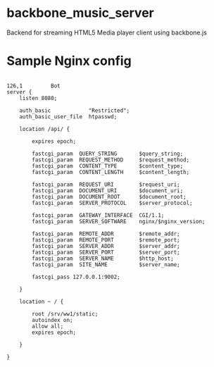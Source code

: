 backbone_music_server
=====================

Backend for streaming HTML5 Media player client using backbone.js

Sample Nginx config
===================

                                                                                                                                                                          126,1         Bot
    server {
        listen 8080;

        auth_basic            "Restricted";
        auth_basic_user_file  htpasswd;

        location /api/ { 

            expires epoch;

            fastcgi_param  QUERY_STRING       $query_string;
            fastcgi_param  REQUEST_METHOD     $request_method;
            fastcgi_param  CONTENT_TYPE       $content_type;
            fastcgi_param  CONTENT_LENGTH     $content_length;

            fastcgi_param  REQUEST_URI        $request_uri;
            fastcgi_param  DOCUMENT_URI       $document_uri;
            fastcgi_param  DOCUMENT_ROOT      $document_root;
            fastcgi_param  SERVER_PROTOCOL    $server_protocol;

            fastcgi_param  GATEWAY_INTERFACE  CGI/1.1;
            fastcgi_param  SERVER_SOFTWARE    nginx/$nginx_version;

            fastcgi_param  REMOTE_ADDR        $remote_addr;
            fastcgi_param  REMOTE_PORT        $remote_port;
            fastcgi_param  SERVER_ADDR        $server_addr;
            fastcgi_param  SERVER_PORT        $server_port;
            fastcgi_param  SERVER_NAME        $http_host;
            fastcgi_param  SITE_NAME          $server_name;

            fastcgi_pass 127.0.0.1:9002;

        }

        location ~ / {

            root /srv/ww1/static;
            autoindex on; 
            allow all;
            expires epoch;

        }

    }   